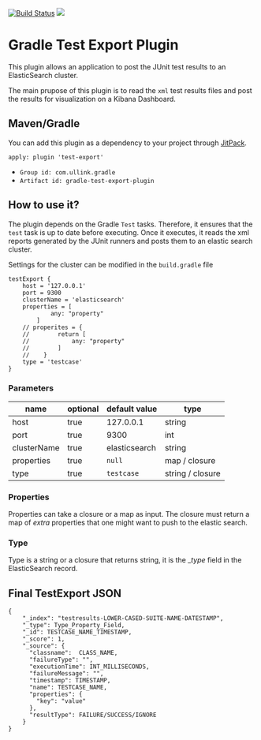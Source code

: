 [![Build Status](https://travis-ci.org/Ullink/gradle-test-export-plugin.svg?branch=master)](https://travis-ci.org/Ullink/gradle-test-export-plugin) [![](https://jitpack.io/v/Ullink/gradle-test-export-plugin.svg)](https://jitpack.io/#Ullink/gradle-test-export-plugin)


# Gradle Test Export Plugin
This plugin allows an application to post the JUnit test results to an ElasticSearch
cluster.

The main prupose of this plugin is to read the `xml` test results files and post
the results for visualization on a Kibana Dashboard.

## Maven/Gradle
You can add this plugin as a dependency to your project through [JitPack](https://jitpack.io/#Ullink/gradle-test-export-plugin).

```
apply: plugin 'test-export'
```
- `Group id: com.ullink.gradle`
- `Artifact id: gradle-test-export-plugin`

## How to use it?
The plugin depends on the Gradle `Test` tasks. Therefore, it ensures that the `test`
task is up to date before executing. Once it executes, it reads the xml reports generated
by the JUnit runners and posts them to an elastic search cluster.

Settings for the cluster can be modified in the `build.gradle` file

```
testExport {
    host = '127.0.0.1'
    port = 9300
    clusterName = 'elasticsearch'
    properties = [
            any: "property"
        ]
    // properites = {
    //        return [
    //            any: "property"
    //        ]
    //    }
    type = 'testcase'
}
```

### Parameters
| name | optional | default value | type|
|------|----------|----------------|-----|
|host| true | 127.0.0.1| string |
|port | true | 9300| int |
|clusterName | true | elasticsearch | string |
| properties | true |`null`| map / closure |
| type | true |`testcase`| string / closure |

### Properties
Properties can take a closure or a map as input. The closure must return a map of _extra_ properties
that one might want to push to the elastic search.

### Type
Type is a string or a closure that returns string, it is the __type_ field in the ElasticSearch record.

## Final TestExport JSON
```
{
    "_index": "testresults-LOWER-CASED-SUITE-NAME-DATESTAMP",
    "_type": Type_Property_Field,
    "_id": TESTCASE_NAME_TIMESTAMP,
    "_score": 1,
    "_source": {
      "classname":  CLASS_NAME,
      "failureType": "",
      "executionTime": INT_MILLISECONDS,
      "failureMessage": "",
      "timestamp": TIMESTAMP,
      "name": TESTCASE_NAME,
      "properties": {
        "key": "value"
      },
      "resultType": FAILURE/SUCCESS/IGNORE
    }
}
```




